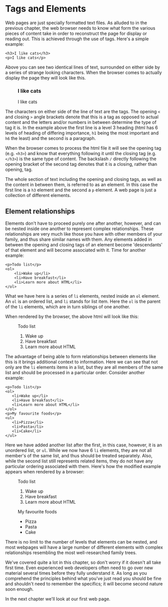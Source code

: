 # Tags and Elements
Web pages are just specially formatted text files. As alluded to in the previous chapter, the web browser needs to know what form the various pieces of content take in order to reconstruct the page for display or reading out. This is achieved through the use of tags. Here's a simple example:
```
<h3>I like cats</h3>
<p>I like cats</p>
```
Above you can see two identical lines of text, surrounded on either side by a series of strange looking characters. When the browser comes to actually display the page they will look like this.

<figure>
<h3>I like cats</h3>
<p>I like cats</p>
</figure>

The characters on either side of the line of text are the tags. The opening `<` and closing `>` angle brackets denote that this is a tag as opposed to actual content and the letters and/or numbers in between determine the type of tag it is. In the example above the first line is a level 3 heading (html has 6 levels of heading of differing importance, `h1` being the most important and `h6` the least) and the second is a paragraph.

When the browser comes to process the html file it will see the opening tag (e.g. `<h3>`) and know that everything following it until the closing tag (e.g. `</h3>`) is the same type of content. The backslash `/` directly following the opening bracket of the second tag denotes that it is a closing, rather than opening, tag.

The whole section of text including the opening and closing tags, as well as the content in between them, is referred to as an element. In this case the first line is a `h3` element and the second a `p` element. A web page is just a collection of different elements.

## Element relationships
Elements don't have to proceed purely one after another, however, and can be nested inside one another to represent complex relationships. These relationships are very much like those you have with other members of your family, and thus share similar names with them. Any elements added in between the opening and closing tags of an element become 'descendants' of that element and will become associated with it. Time for another example:
```
<p>Todo list</p>
<ol>
    <li>Wake up</li>
    <li>Have breakfast</li>
    <li>Learn more about HTML</li>
</ol>
```
What we have here is a series of `li` elements, nested inside an `ol` element. An `ol` is an ordered list, and `li` stands for list item. Here the `ol` is the parent of the `li` elements, which are in turn siblings of one another.

When rendered by the browser, the above html will look like this:
<figure>
<p>Todo list</p>
<ol>
    <li>Wake up</li>
    <li>Have breakfast</li>
    <li>Learn more about HTML</li>
</ol>
</figure>

The advantage of being able to form relationships between elements like this is it brings additional context to information. Here we can see that not only are the `li` elements items in a list, but they are all members of the same list and should be processed in a particular order. Consider another example:
 ```
<p>Todo list</p>
<ol>
    <li>Wake up</li>
    <li>Have breakfast</li>
    <li>Learn more about HTML</li>
</ol>
<p>My favourite foods</p>
<ul>
    <li>Pizza</li>
    <li>Pasta</li>
    <li>Cake</li>
</ul>
```
Here we have added another list after the first, in this case, however, it is an unordered list, or `ul`. While we now have 6 `li` elements, they are not all member's of the same list, and thus should be treated separately. Also, while the second list still represents related items, they do not have any particular ordering associated with them. Here's how the modified example appears when rendered by a browser:
<figure>
<p>Todo list</p>
<ol>
    <li>Wake up</li>
    <li>Have breakfast</li>
    <li>Learn more about HTML</li>
</ol>
<p>My favourite foods</p>
<ul>
    <li>Pizza</li>
    <li>Pasta</li>
    <li>Cake</li>
</ul>
</figure>

There is no limit to the number of levels that elements can be nested, and most webpages will have a large number of different elements with complex relationships resembling the most well-researched family trees.

We've covered quite a lot in this chapter, so don't worry if it doesn't all take first time. Even experienced web developers often need to go over new material several times before they fully understand it. As long as you comprehend the principles behind what you've just read you should be fine and shouldn't need to remember the specifics; it will become second nature soon enough.

In the next chapter we'll look at our first web page.